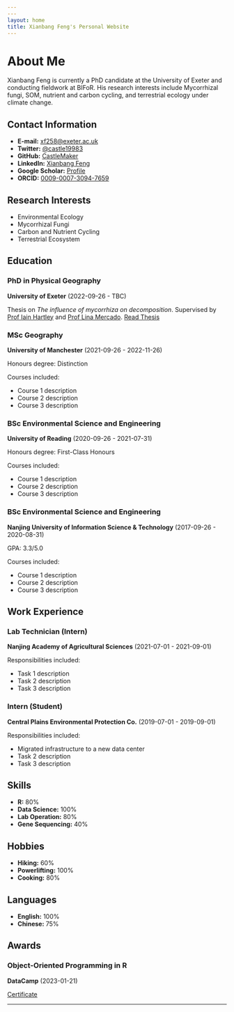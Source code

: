 ```yaml
---
---
layout: home
title: Xianbang Feng's Personal Website
---
```


# About Me

Xianbang Feng is currently a PhD candidate at the University of Exeter and conducting fieldwork at BIFoR. His research interests include Mycorrhizal fungi, SOM, nutrient and carbon cycling, and terrestrial ecology under climate change.

## Contact Information

- **E-mail:** [xf258@exeter.ac.uk](mailto:xf258@exeter.ac.uk)
- **Twitter:** [@castle19983](https://x.com/castle19983)
- **GitHub:** [CastleMaker](https://github.com/CastleMaker)
- **LinkedIn:** [Xianbang Feng](https://www.linkedin.com/in/xianbang-feng-9660721b1/)
- **Google Scholar:** [Profile](https://scholar.google.com/citations?user=V_PAzvwAAAAJ&hl=en)
- **ORCID:** [0009-0007-3094-7659](https://orcid.org/0009-0007-3094-7659)

## Research Interests

- Environmental Ecology
- Mycorrhizal Fungi
- Carbon and Nutrient Cycling
- Terrestrial Ecosystem

## Education

### PhD in Physical Geography
**University of Exeter** (2022-09-26 - TBC)

Thesis on _The influence of mycorrhiza on decomposition_. Supervised by [Prof Iain Hartley](https://www.exeter.ac.uk/research/esi/people/profile/index.php?web_id=Iain_Hartley) and [Prof Lina Mercado](https://geography.exeter.ac.uk/people/profile/index.php?web_id=Lina_Mercado). [Read Thesis](https://example.com)

### MSc Geography
**University of Manchester** (2021-09-26 - 2022-11-26)

Honours degree: Distinction

Courses included:
- Course 1 description
- Course 2 description
- Course 3 description

### BSc Environmental Science and Engineering
**University of Reading** (2020-09-26 - 2021-07-31)

Honours degree: First-Class Honours

Courses included:
- Course 1 description
- Course 2 description
- Course 3 description

### BSc Environmental Science and Engineering
**Nanjing University of Information Science & Technology** (2017-09-26 - 2020-08-31)

GPA: 3.3/5.0

Courses included:
- Course 1 description
- Course 2 description
- Course 3 description

## Work Experience

### Lab Technician (Intern)
**Nanjing Academy of Agricultural Sciences** (2021-07-01 - 2021-09-01)

Responsibilities included:
- Task 1 description
- Task 2 description
- Task 3 description

### Intern (Student)
**Central Plains Environmental Protection Co.** (2019-07-01 - 2019-09-01)

Responsibilities included:
- Migrated infrastructure to a new data center
- Task 2 description
- Task 3 description

## Skills

- **R:** 80%
- **Data Science:** 100%
- **Lab Operation:** 80%
- **Gene Sequencing:** 40%

## Hobbies

- **Hiking:** 60%
- **Powerlifting:** 100%
- **Cooking:** 80%

## Languages

- **English:** 100%
- **Chinese:** 75%

## Awards

### Object-Oriented Programming in R
**DataCamp** (2023-01-21)

[Certificate](https://www.datacamp.com)

---
